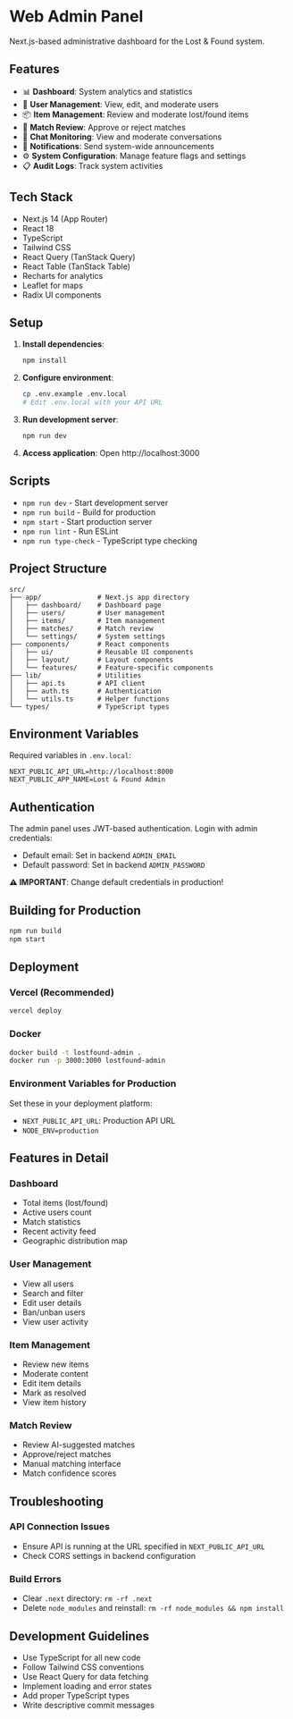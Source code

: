 # Web Admin Panel

Next.js-based administrative dashboard for the Lost & Found system.

## Features

- 📊 **Dashboard**: System analytics and statistics
- 👥 **User Management**: View, edit, and moderate users
- 📦 **Item Management**: Review and moderate lost/found items
- 🤝 **Match Review**: Approve or reject matches
- 💬 **Chat Monitoring**: View and moderate conversations
- 📧 **Notifications**: Send system-wide announcements
- ⚙️ **System Configuration**: Manage feature flags and settings
- 📋 **Audit Logs**: Track system activities

## Tech Stack

- Next.js 14 (App Router)
- React 18
- TypeScript
- Tailwind CSS
- React Query (TanStack Query)
- React Table (TanStack Table)
- Recharts for analytics
- Leaflet for maps
- Radix UI components

## Setup

1. **Install dependencies**:

   ```bash
   npm install
   ```

2. **Configure environment**:

   ```bash
   cp .env.example .env.local
   # Edit .env.local with your API URL
   ```

3. **Run development server**:

   ```bash
   npm run dev
   ```

4. **Access application**:
   Open http://localhost:3000

## Scripts

- `npm run dev` - Start development server
- `npm run build` - Build for production
- `npm start` - Start production server
- `npm run lint` - Run ESLint
- `npm run type-check` - TypeScript type checking

## Project Structure

```
src/
├── app/              # Next.js app directory
│   ├── dashboard/    # Dashboard page
│   ├── users/        # User management
│   ├── items/        # Item management
│   ├── matches/      # Match review
│   └── settings/     # System settings
├── components/       # React components
│   ├── ui/           # Reusable UI components
│   ├── layout/       # Layout components
│   └── features/     # Feature-specific components
├── lib/              # Utilities
│   ├── api.ts        # API client
│   ├── auth.ts       # Authentication
│   └── utils.ts      # Helper functions
└── types/            # TypeScript types
```

## Environment Variables

Required variables in `.env.local`:

```env
NEXT_PUBLIC_API_URL=http://localhost:8000
NEXT_PUBLIC_APP_NAME=Lost & Found Admin
```

## Authentication

The admin panel uses JWT-based authentication. Login with admin credentials:

- Default email: Set in backend `ADMIN_EMAIL`
- Default password: Set in backend `ADMIN_PASSWORD`

**⚠️ IMPORTANT**: Change default credentials in production!

## Building for Production

```bash
npm run build
npm start
```

## Deployment

### Vercel (Recommended)

```bash
vercel deploy
```

### Docker

```bash
docker build -t lostfound-admin .
docker run -p 3000:3000 lostfound-admin
```

### Environment Variables for Production

Set these in your deployment platform:

- `NEXT_PUBLIC_API_URL`: Production API URL
- `NODE_ENV=production`

## Features in Detail

### Dashboard

- Total items (lost/found)
- Active users count
- Match statistics
- Recent activity feed
- Geographic distribution map

### User Management

- View all users
- Search and filter
- Edit user details
- Ban/unban users
- View user activity

### Item Management

- Review new items
- Moderate content
- Edit item details
- Mark as resolved
- View item history

### Match Review

- Review AI-suggested matches
- Approve/reject matches
- Manual matching interface
- Match confidence scores

## Troubleshooting

### API Connection Issues

- Ensure API is running at the URL specified in `NEXT_PUBLIC_API_URL`
- Check CORS settings in backend configuration

### Build Errors

- Clear `.next` directory: `rm -rf .next`
- Delete `node_modules` and reinstall: `rm -rf node_modules && npm install`

## Development Guidelines

- Use TypeScript for all new code
- Follow Tailwind CSS conventions
- Use React Query for data fetching
- Implement loading and error states
- Add proper TypeScript types
- Write descriptive commit messages
